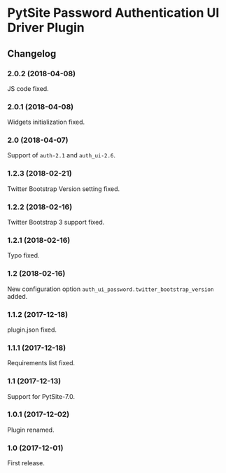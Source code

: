 # PytSite Password Authentication UI Driver Plugin


## Changelog


### 2.0.2 (2018-04-08)

JS code fixed.


### 2.0.1 (2018-04-08)

Widgets initialization fixed.


### 2.0 (2018-04-07)

Support of `auth-2.1` and `auth_ui-2.6`.


### 1.2.3 (2018-02-21)

Twitter Bootstrap Version setting fixed.


### 1.2.2 (2018-02-16)

Twitter Bootstrap 3 support fixed.


### 1.2.1 (2018-02-16)

Typo fixed.


### 1.2 (2018-02-16)

New configuration option `auth_ui_password.twitter_bootstrap_version`
added.


### 1.1.2 (2017-12-18)

plugin.json fixed.


### 1.1.1 (2017-12-18)

Requirements list fixed.


### 1.1 (2017-12-13)

Support for PytSite-7.0.


### 1.0.1 (2017-12-02)

Plugin renamed.


### 1.0 (2017-12-01)

First release.
